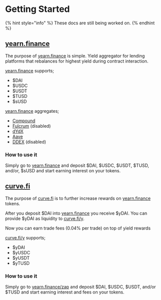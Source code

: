 # Getting Started

{% hint style="info" %}
These docs are still being worked on.
{% endhint %}

## [yearn.finance](https://yearn.finance)

The purpose of [yearn.finance](https://yearn.finance) is simple. Yield aggregator for lending platforms that rebalances for highest yield during contract interaction.

[yearn.finance](https://yearn.finance) supports;

* $DAI
* $USDC
* $USDT
* $TUSD
* $sUSD

[yearn.finance](https://yearn.finance) aggregates;

* [Compound](http://compound.finance/)
* [Fulcrum](https://fulcrum.trade/) (disabled)
* [dYdX](http://dydx.exchange/)
* [Aave](http://aave.com/)
* [DDEX](https://ddex.io/) (disabled)

### How to use it

Simply go to [yearn.finance](https://yearn.finance) and deposit $DAI, $USDC, $USDT, $TUSD, and/or, $sUSD and start earning interest on your tokens.

## [curve.fi](https://curve.fi/y)

The purpose of [curve.fi](https://curve.fi/y) is to further increase rewards on [yearn.finance](https://yearn.finance) tokens.

After you deposit $DAI into [yearn.finance](https://yearn.finance) you receive $yDAI. You can provide $yDAI as liquidity to [curve.fi/y](https://curve.fi/y).

Now you can earn trade fees (0.04% per trade) on top of yield rewards

[curve.fi/y](https://curve.fi/y) supports;

* $yDAI
* $yUSDC
* $yUSDT
* $yTUSD

### How to use it

Simply go to [yearn.finance/zap](https://yearn.finance/zap) and deposit $DAI, $USDC, $USDT, and/or $TUSD and start earning interest and fees on your tokens.
